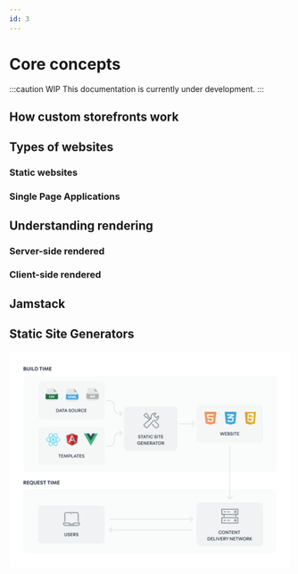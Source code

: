 ```yaml
---
id: 3
---
```


# Core concepts

:::caution WIP
This documentation is currently under development.
:::

## How custom storefronts work

## Types of websites

### Static websites

### Single Page Applications


## Understanding rendering

### Server-side rendered

### Client-side rendered


## Jamstack


## Static Site Generators

![](../../static/img/concepts/static-site-generator.png)

